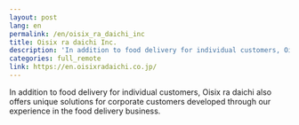 ```yaml
---
layout: post
lang: en
permalink: /en/oisix_ra_daichi_inc
title: Oisix ra daichi Inc.
description: 'In addition to food delivery for individual customers, Oisix ra daichi also offers unique solutions for corporate customers developed through our experience in the food delivery business.'
categories: full_remote
link: https://en.oisixradaichi.co.jp/
---
```


<p>In addition to food delivery for individual customers, Oisix ra daichi also offers unique solutions for corporate customers developed through our experience in the food delivery business.</p>
